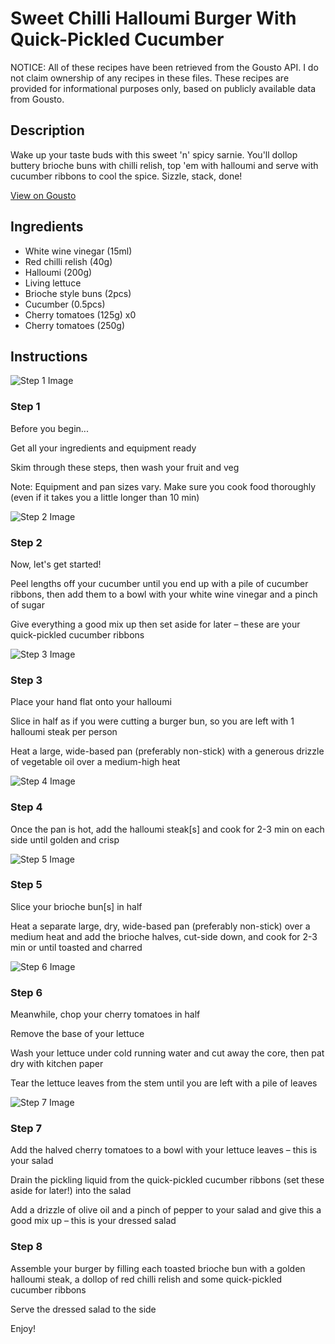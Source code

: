 # Sweet Chilli Halloumi Burger With Quick-Pickled Cucumber

NOTICE: All of these recipes have been retrieved from the Gousto API. I do not claim ownership of any recipes in these files. These recipes are provided for informational purposes only, based on publicly available data from Gousto.

## Description

Wake up your taste buds with this sweet 'n' spicy sarnie. You'll dollop buttery brioche buns with chilli relish, top 'em with halloumi and serve with cucumber ribbons to cool the spice. Sizzle, stack, done!

[View on Gousto](https://www.gousto.co.uk/recipes/cookbook/10-min-halloumi-brioche-with-chilli-jam-salad)

## Ingredients

- White wine vinegar (15ml)
- Red chilli relish (40g)
- Halloumi (200g)
- Living lettuce
- Brioche style buns (2pcs)
- Cucumber (0.5pcs)
- Cherry tomatoes (125g) x0
- Cherry tomatoes (250g)

## Instructions

![Step 1 Image](https://production-media.gousto.co.uk/cms/recipe-step-image/Admin10mm-Step-1-1615915868209-x200.jpg)

### Step 1

Before you begin...

Get all your ingredients and equipment ready

Skim through these steps, then wash your fruit and veg

Note: Equipment and pan sizes vary. Make sure you cook food thoroughly (even if it takes you a little longer than 10 min)

![Step 2 Image](https://production-media.gousto.co.uk/cms/recipe-step-image/2221-step-2-x200.jpg)

### Step 2

Now, let's get started!

Peel lengths off your cucumber until you end up with a pile of cucumber ribbons, then add them to a bowl with your white wine vinegar and a pinch of sugar

Give everything a good mix up then set aside for later – these are your quick-pickled cucumber ribbons

![Step 3 Image](https://production-media.gousto.co.uk/cms/recipe-step-image/2221-step-3-x200.jpg)

### Step 3

Place your hand flat onto your halloumi

Slice in half as if you were cutting a burger bun, so you are left with 1 halloumi steak per person

Heat a large, wide-based pan (preferably non-stick) with a generous drizzle of vegetable oil over a medium-high heat

![Step 4 Image](https://production-media.gousto.co.uk/cms/recipe-step-image/2221-step-4-x200.jpg)

### Step 4

Once the pan is hot, add the halloumi steak[s] and cook for 2-3 min on each side until golden and crisp

![Step 5 Image](https://production-media.gousto.co.uk/cms/recipe-step-image/V2-2221-Step-5-x200.jpg)

### Step 5

Slice your brioche bun[s] in half

Heat a separate large, dry, wide-based pan (preferably non-stick) over a medium heat and add the brioche halves, cut-side down, and cook for 2-3 min or until toasted and charred

![Step 6 Image](https://production-media.gousto.co.uk/cms/recipe-step-image/2221-step-6-x200.jpg)

### Step 6

Meanwhile, chop your cherry tomatoes in half

Remove the base of your lettuce

Wash your lettuce under cold running water and cut away the core, then pat dry with kitchen paper 

Tear the lettuce leaves from the stem until you are left with a pile of leaves

![Step 7 Image](https://production-media.gousto.co.uk/cms/recipe-step-image/2221-step-7-x200.jpg)

### Step 7

Add the halved cherry tomatoes to a bowl with your lettuce leaves – this is your salad

Drain the pickling liquid from the quick-pickled cucumber ribbons (set these aside for later!) into the salad

Add a drizzle of olive oil and a pinch of pepper to your salad and give this a good mix up – this is your dressed salad

### Step 8

Assemble your burger by filling each toasted brioche bun with a golden halloumi steak, a dollop of red chilli relish and some quick-pickled cucumber ribbons

Serve the dressed salad to the side

Enjoy!

